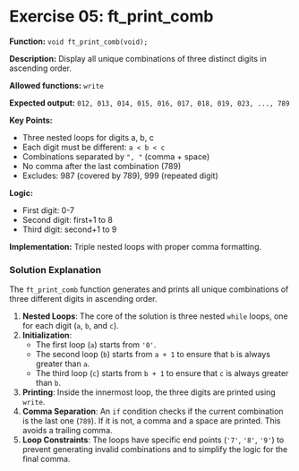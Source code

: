 # Exercise 05: ft_print_comb

**Function:** `void ft_print_comb(void);`

**Description:** Display all unique combinations of three distinct digits in ascending order.

**Allowed functions:** `write`

**Expected output:** `012, 013, 014, 015, 016, 017, 018, 019, 023, ..., 789`

**Key Points:**
- Three nested loops for digits a, b, c
- Each digit must be different: `a < b < c`
- Combinations separated by `", "` (comma + space)
- No comma after the last combination (789)
- Excludes: 987 (covered by 789), 999 (repeated digit)

**Logic:**
- First digit: 0-7
- Second digit: first+1 to 8  
- Third digit: second+1 to 9

**Implementation:** Triple nested loops with proper comma formatting.

### Solution Explanation

The `ft_print_comb` function generates and prints all unique combinations of three different digits in ascending order.

1.  **Nested Loops**: The core of the solution is three nested `while` loops, one for each digit (`a`, `b`, and `c`).
2.  **Initialization**:
    *   The first loop (`a`) starts from `'0'`.
    *   The second loop (`b`) starts from `a + 1` to ensure that `b` is always greater than `a`.
    *   The third loop (`c`) starts from `b + 1` to ensure that `c` is always greater than `b`.
3.  **Printing**: Inside the innermost loop, the three digits are printed using `write`.
4.  **Comma Separation**: An `if` condition checks if the current combination is the last one (`789`). If it is not, a comma and a space are printed. This avoids a trailing comma.
5.  **Loop Constraints**: The loops have specific end points (`'7'`, `'8'`, `'9'`) to prevent generating invalid combinations and to simplify the logic for the final comma.